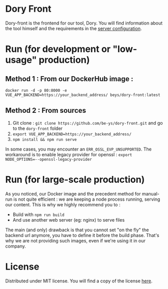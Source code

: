 # Dory Front

Dory-front is the frontend for our tool, Dory. You will find information about the tool himself 
and the requirements in the [server configuration](https://github.com/be-ys/dory-server).

# Run (for development or "low-usage" production)

## Method 1 : From our DockerHub image :

`docker run -d -p 80:8000 -e VUE_APP_BACKEND=https://your_backend_address/ beys/dory-front:latest`

## Method 2 : From sources

1. Git clone : `git clone https://github.com/be-ys/dory-front.git` and go to the `dory-front` folder
2. `export VUE_APP_BACKEND=https://your_backend_address/`
3. `npm install && npm run serve`

In some cases, you may encounter an `ERR_OSSL_EVP_UNSUPPORTED`. The workaround is to enable legacy 
provider for openssl : `export NODE_OPTIONS=--openssl-legacy-provider`

# Run (for large-scale production)

As you noticed, our Docker image and the precedent method for manual-run is not quite efficient : we
are keeping a node process running, serving our content. This is why we highly recommend you to :
- Build with `npm run build`
- And use another web server (eg: nginx) to serve files

The main (and only) drawback is that you cannot set "on the fly" the backend url anymore, you have to define it 
before the build phase. That's why we are not providing such images, even if we're using it in our company.


# License

Distributed under MIT license. You will find a copy of the license [here](LICENSE).